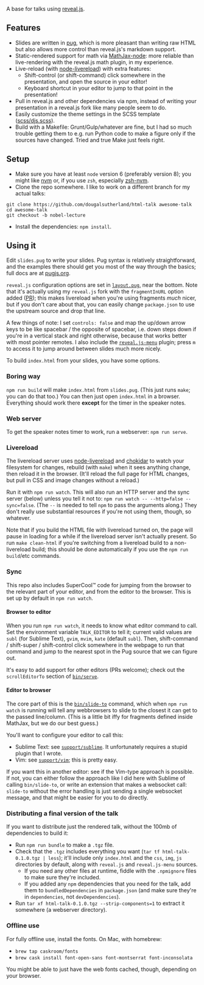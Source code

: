 A base for talks using [reveal.js](http://lab.hakim.se/reveal-js/).

## Features
- Slides are written in [pug](https://pugjs.org), which is more pleasant than writing raw HTML but also allows more control than reveal.js's markdown support.
- Static-rendered support for math via [MathJax-node](https://github.com/mathjax/MathJax-node): more reliable than live-rendering with the reveal.js math plugin, in my experience.
- Live-reload (with [node-livereload](https://github.com/napcs/node-livereload)) with extra features:
  - Shift-control (or shift-command) click somewhere in the presentation, and open the source in your editor!
  - Keyboard shortcut in your editor to jump to that point in the presentation!
- Pull in reveal.js and other dependencies via npm, instead of writing your presentation in a reveal.js fork like many people seem to do.
- Easily customize the theme settings in the SCSS template ([scss/djs.scss](scss/djs.scss)).
- Build with a Makefile: Grunt/Gulp/whatever are fine, but I had so much trouble getting them to e.g. run Python code to make a figure only if the sources have changed. Tried and true Make just feels right.

## Setup
- Make sure you have at least `node` version 6 (preferably version 8); you might like [nvm](https://github.com/creationix/nvm) or, if you use `zsh`, especially [zsh-nvm](https://github.com/lukechilds/zsh-nvm).
- Clone the repo somewhere. I like to work on a different branch for my actual talks:
```
git clone https://github.com/dougalsutherland/html-talk awesome-talk
cd awesome-talk
git checkout -b nobel-lecture
```
- Install the dependencies: `npm install`.

## Using it
Edit `slides.pug` to write your slides. Pug syntax is relatively straightforward, and the examples there should get you most of the way through the basics; full docs are at [pugjs.org](https://pugjs.org).

`reveal.js` configuration options are set in [`layout.pug`](layout.pug), near the bottom. Note that it's actually using my `reveal.js` fork with the `fragmentInURL` option added ([PR](https://github.com/hakimel/reveal.js/pull/2062)); this makes livereload when you're using fragments *much* nicer, but if you don't care about that, you can easily change `package.json` to use the upstream source and drop that line.

A few things of note: I set `controls: false` and map the up/down arrow keys to be like spacebar / the opposite of spacebar, i.e. down steps down if you're in a vertical stack and right otherwise, because that works better with most pointer remotes. I also include the [`reveal.js-menu`](https://github.com/denehyg/reveal.js-menu) plugin; press `m` to access it to jump around between slides much more nicely.

To build `index.html` from your slides, you have some options.

### Boring way
`npm run build` will make `index.html` from `slides.pug`. (This just runs `make`; you can do that too.) You can then just open `index.html` in a browser. Everything should work there **except** for the timer in the speaker notes.

### Web server
To get the speaker notes timer to work, run a webserver: `npm run serve`.

### Livereload
The livereload server uses [node-livereload](https://github.com/napcs/node-livereload) and [chokidar](https://github.com/paulmillr/chokidar) to watch your filesystem for changes, rebuild (with `make`) when it sees anything change, then reload it in the browser. (It'll reload the full page for HTML changes, but pull in CSS and image changes without a reload.)

Run it with `npm run watch`. This will also run an HTTP server and the sync server (below) unless you tell it not to: `npm run watch -- --http=false --sync=false`. (The `--` is needed to tell `npm` to pass the arguments along.) They don't really use substantial resources if you're not using them, though, so whatever.

Note that if you build the HTML file with livereload turned on, the page will pause in loading for a while if the livereload server isn't actually present. So run `make clean-html` if you're switching from a livereload build to a non-livereload build; this should be done automatically if you use the `npm run build`/etc commands.

### Sync
This repo also includes SuperCool™ code for jumping from the browser to the relevant part of your editor, and from the editor to the browser. This is set up by default in `npm run watch`.

#### Browser to editor
When you run `npm run watch`, it needs to know what editor command to call. Set the environment variable `TALK_EDITOR` to tell it; current valid values are `subl` (for Sublime Text), `gvim`, `mvim`, `kate` (default `subl`). Then, shift-command / shift-super / shift-control click somewhere in the webpage to run that command and jump to the nearest spot in the Pug source that we can figure out.

It's easy to add support for other editors (PRs welcome); check out the `scrollEditorTo` section of [`bin/serve`](bin/serve).

#### Editor to browser
The core part of this is the [`bin/slide-to`](bin/slide-to) command, which when `npm run watch` is running will tell any webbrowsers to slide to the closest it can get to the passed line/column. (This is a little bit iffy for fragments defined inside MathJax, but we do our best guess.)

You'll want to configure your editor to call this:
- Sublime Text: see [`support/sublime`](support/sublime/README.md). It unfortunately requires a stupid plugin that I wrote.
- Vim: see [`support/vim`](support/vim/README.md); this is pretty easy.

If you want this in another editor: see if the Vim-type approach is possible. If not, you can either follow the approach like I did here with Sublime of calling `bin/slide-to`, or write an extension that makes a websocket call: `slide-to` without the error handling is just sending a single websocket message, and that might be easier for you to do directly.

### Distributing a final version of the talk
If you want to distribute just the rendered talk, without the 100mb of dependencies to build it:

- Run `npm run bundle` to make a `.tgz` file.
- Check that the `.tgz` includes everything you want (`tar tf html-talk-0.1.0.tgz | less`); it'll include only `index.html` and the `css`, `img`, `js` directories by default, along with `reveal.js` and `reveal.js-menu` sources.
  - If you need any other files at runtime, fiddle with the `.npmignore` files to make sure they're included.
  - If you added any `npm` dependencies that you need for the talk, add them to `bundledDependencies` in `package.json` (and make sure they're in `dependencies`, not `devDependencies`).
- Run `tar xf html-talk-0.1.0.tgz --strip-components=1` to extract it somewhere (a webserver directory).

### Offline use
For fully offline use, install the fonts. On Mac, with homebrew:
   - `brew tap caskroom/fonts`
   - `brew cask install font-open-sans font-montserrat font-inconsolata`

You might be able to just have the web fonts cached, though, depending on your browser.
